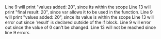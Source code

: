 Line 9 will print "values added: 20", since its within the scope
Line 13 will print "final result: 20", since var allows it to be used in the function.
Line 9 will print "values added: 20", since its value is within the scope
Line 13 will error out since 'result' is declared outside of the if block.
Line 9 will error out since the value of 0 can't be changed.
Line 13 will not be reached since line 9 errors.
